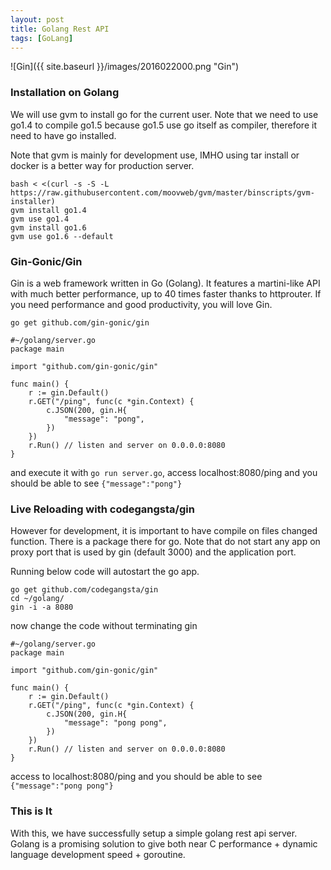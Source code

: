 ```yaml
---
layout: post
title: Golang Rest API
tags: [GoLang]
---
```


![Gin]({{ site.baseurl }}/images/2016022000.png "Gin")

### Installation on Golang
We will use gvm to install go for the current user. Note that we need to use go1.4 to compile go1.5 because go1.5 use go itself as compiler, therefore it need to have go installed.

Note that gvm is mainly for development use, IMHO using tar install or docker is a better way for production server.

~~~
bash < <(curl -s -S -L https://raw.githubusercontent.com/moovweb/gvm/master/binscripts/gvm-installer)
gvm install go1.4
gvm use go1.4
gvm install go1.6
gvm use go1.6 --default
~~~

### Gin-Gonic/Gin
Gin is a web framework written in Go (Golang). It features a martini-like API with much better performance, up to 40 times faster thanks to httprouter. If you need performance and good productivity, you will love Gin.

~~~
go get github.com/gin-gonic/gin
~~~

~~~
#~/golang/server.go
package main

import "github.com/gin-gonic/gin"

func main() {
    r := gin.Default()
    r.GET("/ping", func(c *gin.Context) {
        c.JSON(200, gin.H{
            "message": "pong",
        })
    })
    r.Run() // listen and server on 0.0.0.0:8080
}
~~~

and execute it with `go run server.go`, access localhost:8080/ping and you should be able to see `{"message":"pong"}`

### Live Reloading with codegangsta/gin
However for development, it is important to have compile on files changed function. There is a package there for go. Note that do not start any app on proxy port that is used by gin (default 3000) and the application port.

Running below code will autostart the go app.

~~~
go get github.com/codegangsta/gin
cd ~/golang/
gin -i -a 8080
~~~

now change the code without terminating gin

~~~
#~/golang/server.go
package main

import "github.com/gin-gonic/gin"

func main() {
    r := gin.Default()
    r.GET("/ping", func(c *gin.Context) {
        c.JSON(200, gin.H{
            "message": "pong pong",
        })
    })
    r.Run() // listen and server on 0.0.0.0:8080
}
~~~

access to localhost:8080/ping and you should be able to see `{"message":"pong pong"}`

### This is It
With this, we have successfully setup a simple golang rest api server. Golang is a promising solution to give both near C performance + dynamic language development speed + goroutine.

